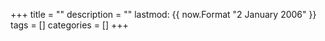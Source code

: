 +++
title = ""
description = ""
lastmod: {{ now.Format "2 January 2006" }}
tags = []
categories = []
+++
